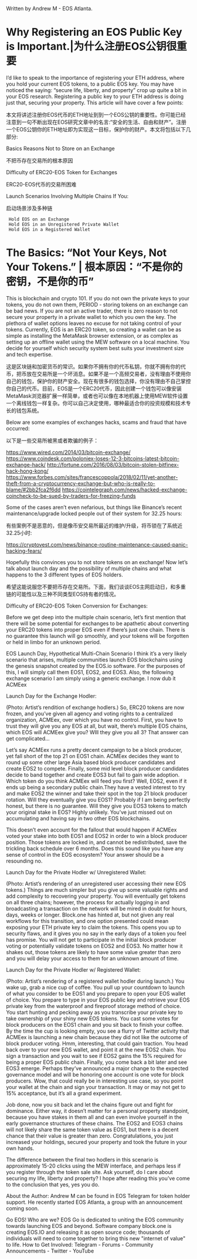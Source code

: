 
Written by Andrew M - EOS Atlanta.

# Why Registering an EOS Public Key is Important.|为什么注册EOS公钥很重要

I’d like to speak to the importance of registering your ETH address, where you hold your current EOS tokens, to a public EOS key. You may have noticed the saying: “secure life, liberty, and property” crop up quite a bit in your EOS research. Registering a public key to your ETH address is doing just that, securing your property. This article will have cover a few points:

本文将讲述注册你EOS代币的ETH地址到到一个EOS公钥的重要性。你可能已经注意到一句不断出现在EOS研究文章中的名言:“安全的生活、自由和财产”。注册一个EOS公钥你的ETH地址即为实现这一目标，保护你的财产。本文将包括以下几部分:

Basics Reasons Not to Store on an Exchange

不把币存在交易所的根本原因

Difficulty of ERC20-EOS Token for Exchanges

ERC20-EOS代币的交易所困难

Launch Scenarios Involving Multiple Chains If You:

启动场景涉及多种链

     Hold EOS on an Exchange
     Hold EOS in an Unregistered Private Wallet
     Hold EOS in a Registered Wallet

# The Basics: “Not Your Keys, Not Your Tokens.” | 根本原因：“不是你的密钥，不是你的币”

This is blockchain and crypto 101. If you do not own the private keys to your tokens, you do not own them, PERIOD - storing tokens on an exchange can be bad news. If you are not an active trader, there is zero reason to not secure your property in a private wallet to which you own the key. The plethora of wallet options leaves no excuse for not taking control of your tokens. Currently, EOS is an ERC20 token, so creating a wallet can be as simple as installing the MetaMask browser extension, or as complex as setting up an offline wallet using the MEW software on a local machine. You decide for yourself which security system best suits your investment size and tech expertise.

这是区块链和加密货币的常识。如果你不拥有你的代币私钥，你就不拥有你的代币，把币放在交易所是一个坏消息。如果不是一个高频交易者，没有理由不使用你自己的钱包，保护你的财产安全。现在有很多的钱包选择，你没有理由不自己掌控你自己的代币。目前，EOS是一个ERC20代币，因此创建一个钱包可以像安装MetaMask浏览器扩展一样简单，或者也可以像在本地机器上使用MEW软件设置一个离线钱包一样复杂。你可以自己决定使用，哪种最适合你的投资规模和技术专长的钱包系统。

Below are some examples of exchanges hacks, scams and fraud that have occurred:

以下是一些交易所被黑或者欺骗的例子：

https://www.wired.com/2014/03/bitcoin-exchange/
https://www.coindesk.com/poloniex-loses-12-3-bitcoins-latest-bitcoin-exchange-hack/
http://fortune.com/2016/08/03/bitcoin-stolen-bitfinex-hack-hong-kong/
https://www.forbes.com/sites/francescoppola/2018/02/11/yet-another-theft-from-a-cryptocurrency-exchange-but-who-is-really-to-blame/#2bb2fca2f6dd
https://cointelegraph.com/news/hacked-exchange-coincheck-to-be-sued-by-traders-for-freezing-funds

Some of the cases aren’t even nefarious, but things like Binance’s recent maintenance/upgrade locked people out of their system for 32.25 hours:

有些案例不是恶意的，但是像币安交易所最近的维护/升级，将币锁在了系统近32.25小时:

https://cryptovest.com/news/binance-routine-maintenance-caused-panic-hacking-fears/

Hopefully this convinces you to not store tokens on an exchange! Now let’s talk about launch day and the possibility of multiple chains and what happens to the 3 different types of EOS holders.

希望这能说服您不要把币存在交易所。下面，我们谈谈EOS主网启动日，和多重链的可能性以及三种不同类型EOS持有者的情况。

Difficulty of ERC20-EOS Token Conversion for Exchanges:

Before we get deep into the multiple chain scenario, let’s first mention that there will be some potential for exchanges to be apathetic about converting your ERC20 tokens into proper EOS even if there’s just one chain. There is no guarantee this launch will go smoothly, and your tokens will be forgotten or held in limbo for an unknown period.

EOS Launch Day, Hypothetical Multi-Chain Scenario
I think it’s a very likely scenario that arises, multiple communities launch EOS blockchains using the genesis snapshot created by the EOS.io software. For the purposes of this, I will simply call them EOS1, EOS2, and EOS3. Also, the following exchange scenario I am simply using a generic exchange. I now dub it ACMEex

Launch Day for the Exchange Hodler:


(Photo: Artist’s rendition of exchange hodlers.)
So, ERC20 tokens are now frozen, and you’ve given all agency and voting rights to a centralized organization, ACMEex, over which you have no control. First, you have to trust they will give you any EOS at all, but wait, there’s multiple EOS chains, which EOS will ACMEex give you? WIll they give you all 3? That answer can get complicated...

Let’s say ACMEex runs a pretty decent campaign to be a block producer, yet fall short of the top 21 on EOS1 chain. ACMEex decides they want to round up some other large Asia based block producer candidates and create EOS2 to compete. Finally, some mid level block producer candidates decide to band together and create EOS3 but fail to gain wide adoption. Which token do you think ACMEex will feed you first? Well, EOS2, even if it ends up being a secondary public chain.They have a vested interest to try and make EOS2 the winner and take their spot in the top 21 block producer rotation. Will they eventually give you EOS1? Probably if I am being perfectly honest, but there is no guarantee. Will they give you EOS3 tokens to match your original stake in EOS? Highly unlikely. You’ve just missed out on accumulating and having say in two other EOS blockchains.

This doesn’t even account for the fallout that would happen if ACMEex voted your stake into both EOS1 and EOS2 in order to win a block producer position. Those tokens are locked in, and cannot be redistributed, save the trickling back schedule over 6 months. Does this sound like you have any sense of control in the EOS ecosystem? Your answer should be a resounding no.

Launch Day for the Private Hodler w/ Unregistered Wallet:


(Photo: Artist’s rendering of an unregistered user accessing their new EOS tokens.)
Things are much simpler but you give up some valuable rights and add complexity to recovering your property. You will eventually get tokens on all three chains; however, the process for actually logging in and broadcasting a transaction on the network will be mired in doubt for hours, days, weeks or longer. Block.one has hinted at, but not given any real workflows for this transition, and one option presented could mean exposing your ETH private key to claim the tokens. This opens you up to security flaws, and it gives you no say in the early days of a token you feel has promise. You will not get to participate in the initial block producer voting or potentially validate tokens on EOS2 and EOS3. No matter how it shakes out, those tokens are likely to have some value greater than zero and you will delay your access to them for an unknown amount of time.

Launch Day for the Private Hodler w/ Registered Wallet:


(Photo: Artist’s rendering of a registered wallet hodler during launch.)
You wake up, grab a nice cup of coffee. You pull up your countdown to launch of what you consider to be EOS1 and you prepare to open your EOS wallet of choice. You prepare to type in your EOS public key and retrieve your EOS private key from the waterproof and fireproof storage method of choice. You start hunting and pecking away as you transcribe your private key to take ownership of your shiny new EOS tokens. You cast some votes for block producers on the EOS1 chain and you sit back to finish your coffee. By the time the cup is looking empty, you see a flurry of Twitter activity that ACMEex is launching a new chain because they did not like the outcome of block producer voting. Hmm, interesting, that could gain traction. You head back over to your new EOS wallet, and point it at the new EOS2 chain. You sign a transaction and you wait to see if EOS2 gains the 15% required for being a proper EOS public chain. Finally, you come back a bit later and see EOS3 emerge. Perhaps they’ve announced a major change to the expected governance model and will be honoring one account is one vote for block producers. Wow, that could really be in interesting use case, so you point your wallet at the chain and sign your transaction. It may or may not get to 15% acceptance, but it’s all a grand experiment.

Job done, now you sit back and let the chains figure out and fight for dominance. Either way, it doesn’t matter for a personal property standpoint, because you have stakes in them all and can even involve yourself in the early governance structures of these chains. The EOS2 and EOS3 chains will not likely share the same token value as EOS1, but there is a decent chance that their value is greater than zero. Congratulations, you just increased your holdings, secured your property and took the future in your own hands.

The difference between the final two hodlers in this scenario is approximately 15-20 clicks using the MEW interface, and perhaps less if you register through the token sale site. Ask yourself, do I care about securing my life, liberty and property? I hope after reading this you’ve come to the conclusion that yes, yes you do.

About the Author:
Andrew M can be found in EOS Telegram for token holder support. He recently started EOS Atlanta, a group with an announcement coming soon.

Go EOS!
Who are we?
EOS Go is dedicated to uniting the EOS community towards launching EOS and beyond.
Software company block.one is creating EOS.IO and releasing it as open source code; thousands of individuals will need to come together to bring this new "internet of value" to life.
How to Get Involved:
Telegram - Forums - Community Announcements - Twitter - YouTube
